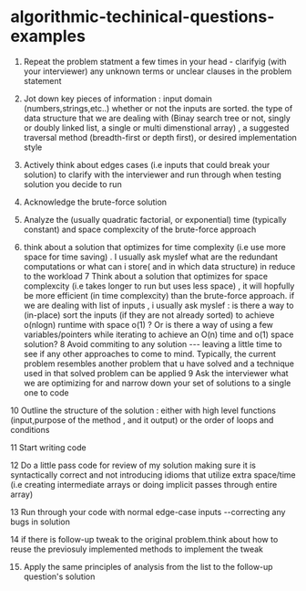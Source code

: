 # algorithmic-techinical-questions-examples
1. Repeat the problem statment a few times in your head - clarifyig (with your interviewer) any unknown terms or unclear clauses in the problem statement

2. Jot down key pieces of information : input domain (numbers,strings,etc..) whether or not the inputs are sorted. the type of data structure that we are dealing with
   (Binay search tree or not, singly or doubly linked list, a single or multi dimenstional array) , a suggested traversal method (breadth-first or depth first), or desired 
    implementation style
	
3. Actively think about edges cases (i.e inputs that could break your solution) to clarify with the interviewer and run through when testing solution you decide to run

4. Acknowledge the brute-force solution 

5. Analyze the (usually quadratic factorial, or exponential) time (typically constant) and space complexcity of the brute-force approach
6. think about a solution that optimizes for time complexity (i.e use more space for time saving) . I usually ask myslef what are the redundant computations or what can i store( and in which data structure)
   in reduce to the workload
7 Think about a solution that optimizes for space complexcity (i.e takes longer to run but uses less space) , it will hopfully be more efficient (in time complexcity) than
   the brute-force approach. if we are dealing with list of inputs , i usually ask myslef : is there a way to (in-place) sort the inputs (if they are not already sorted) to achieve o(nlogn) runtime with space o(1)
   ? Or is there a way of using a few variables/pointers while iterating to achieve an O(n) time and o(1) space solution?
8  Avoid commiting to any solution --- leaving a little time to see if any other approaches to come to mind. Typically, the current problem resembles another problem
    that u have solved and a technique used in that solved problem can be applied
9	Ask the interviewer what we are optimizing for and narrow down your set of solutions to a single one to code

10 Outline the structure of the solution : either with high level functions (input,purpose of the method , and it output) or the order of loops and conditions

11 Start writing code 

12 Do a little pass code for review of my solution making sure it is syntactically correct and not introducing idioms that utilize extra space/time (i.e creating intermediate arrays or doing implicit passes through entire array)

13 Run through your code with normal edge-case inputs --correcting any bugs in solution

14 if there is follow-up tweak to the original problem.think about how to reuse the previosuly implemented methods to implement the tweak

15. Apply the same principles of analysis from the list to the follow-up question's solution
